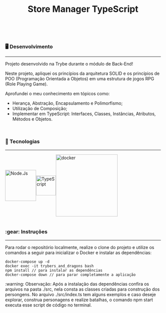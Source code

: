 <h1 align="center">Store Manager TypeScript</h1>
</br>
</br>
</br>
<h3>🖥️ Desenvolvimento</h3>

------------

<p>Projeto desenvolvido na <a hrefo=https://www.betrybe.com>Trybe</a> durante o módulo de Back-End!</p>
<p>Neste projeto, apliquei os princípios da arquitetura SOLID e os princípios de POO (Programação Orientada a Objetos) em uma estrutura de jogos RPG (Role Playing Game).

Aprofundei o meu conhecimento em tópicos como:
- Herança, Abstração, Encapsulamento e Polimorfismo;
- Utilização de Composição;
- Implementar em TypeScript: Interfaces, Classes, Instâncias, Atributos, Métodos e Objetos.</p>


</br>
<h3>🦾 Tecnologias</h3>

------------

<div style="display: flex; align-items: center; justify-content: space-between; width: 260px">
<img src="https://nodejs.org/static/images/logo.svg" width="100px" alt="Node.Js">
<img src="https://s3.amazonaws.com/s3.timetoast.com/public/uploads/photo/17846388/image/medium-914684913366adfbc8b307596be7cb34.png" width="64px" alt="TypeScript">
<img src="https://www.docker.com/wp-content/uploads/2022/01/Docker-Logo-White-RGB_Horizontal-730x189-1.png.webp" style="width: 200px" alt="docker"/>
</div>

</br>
<h3>:gear: Instruções</h3>

------------

<p>Para rodar o repositório localmente, realize o clone do projeto e utilize os comandos a seguir para inicializar o Docker e instalar as dependências:</p>

````
docker-compose up -d
docker exec -it trybers_and_dragons bash
npm install // para instalar as dependências
docker-compose down // para parar completamente a aplicação
````
<p>:warning: Observação: Após a instalação das dependências confira os arquivos na pasta ./src, nela consta as classes criadas para construção dos persongens. No arquivo ./src/index.ts tem alguns exemplos e caso deseje explorar, construa personagens e realize batalhas, o comando npm start executa esse script de código no terminal.</p>
